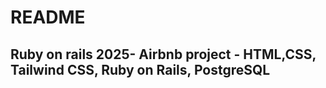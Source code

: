 # README

## Ruby on rails 2025- Airbnb project - HTML,CSS, Tailwind CSS, Ruby on Rails, PostgreSQL
